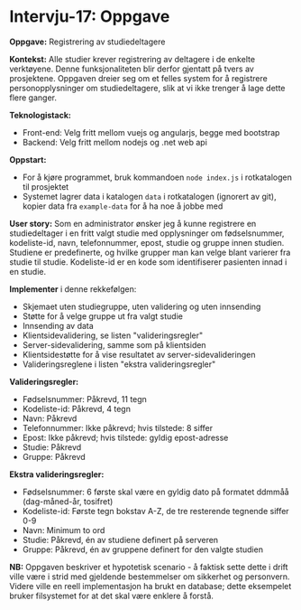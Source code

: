 # Intervju-17: Oppgave
**Oppgave:** Registrering av studiedeltagere

**Kontekst:** Alle studier krever registrering av deltagere i de enkelte verktøyene. Denne funksjonaliteten blir derfor gjentatt på tvers av prosjektene. Oppgaven dreier seg om et felles system for å registrere personopplysninger om studiedeltagere, slik at vi ikke trenger å lage dette flere ganger.

**Teknologistack:**
* Front-end: Velg fritt mellom vuejs og angularjs, begge med bootstrap
* Backend: Velg fritt mellom nodejs og .net web api

**Oppstart:**
* For å kjøre programmet, bruk kommandoen `node index.js` i rotkatalogen til prosjektet
* Systemet lagrer data i katalogen `data` i rotkatalogen (ignorert av git), kopier data fra `example-data` for å ha noe å jobbe med

**User story:** Som en administrator ønsker jeg å kunne registrere en studiedeltager i en fritt valgt studie med opplysninger om fødselsnummer, kodeliste-id, navn, telefonnummer, epost, studie og gruppe innen studien. Studiene er predefinerte, og hvilke grupper man kan velge blant varierer fra studie til studie. Kodeliste-id er en kode som identifiserer pasienten innad i en studie.

**Implementer** i denne rekkefølgen:
* Skjemaet uten studiegruppe, uten validering og uten innsending
* Støtte for å velge gruppe ut fra valgt studie
* Innsending av data
* Klientsidevalidering, se listen "valideringsregler"
* Server-sidevalidering, samme som på klientsiden
* Klientsidestøtte for å vise resultatet av server-sidevalideringen
* Valideringsreglene i listen "ekstra valideringsregler"

**Valideringsregler:**
* Fødselsnummer: Påkrevd, 11 tegn
* Kodeliste-id: Påkrevd, 4 tegn
* Navn: Påkrevd
* Telefonnummer: Ikke påkrevd; hvis tilstede: 8 siffer
* Epost: Ikke påkrevd; hvis tilstede: gyldig epost-adresse
* Studie: Påkrevd
* Gruppe: Påkrevd

**Ekstra valideringsregler:**
* Fødselsnummer: 6 første skal være en gyldig dato på formatet ddmmåå (dag-måned-år, tosifret)
* Kodeliste-id: Første tegn bokstav A-Z, de tre resterende tegnende siffer 0-9
* Navn: Minimum to ord
* Studie: Påkrevd, én av studiene definert på serveren
* Gruppe: Påkrevd, én av gruppene definert for den valgte studien

**NB:** Oppgaven beskriver et hypotetisk scenario - å faktisk sette dette i drift ville være i strid med gjeldende bestemmelser om sikkerhet og personvern. Videre ville en reell implementasjon ha brukt en database; dette eksempelet bruker filsystemet for at det skal være enklere å forstå.
